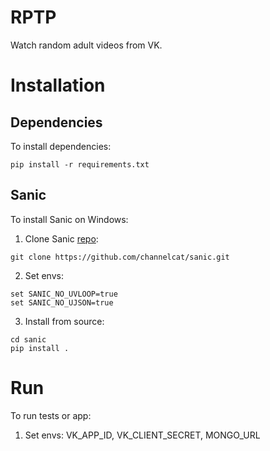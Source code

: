 # RPTP

Watch random adult videos from VK.

# Installation

## Dependencies

To install dependencies:
```
pip install -r requirements.txt
```

## Sanic

To install Sanic on Windows:

1. Clone Sanic [repo](https://github.com/channelcat/sanic):
```
git clone https://github.com/channelcat/sanic.git
```

2. Set envs:
```
set SANIC_NO_UVLOOP=true
set SANIC_NO_UJSON=true
```

3. Install from source:
```
cd sanic
pip install .
```

# Run

To run tests or app:

1. Set envs: VK_APP_ID, VK_CLIENT_SECRET, MONGO_URL